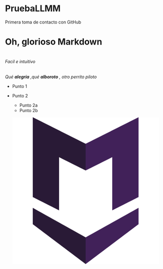 # PruebaLLMM
Primera toma de contacto con GitHub

# Oh, glorioso Markdown <h1> 
###### Facil e intuitivo <h6> 
 
 
_Qué **alegria** ,qué **alboroto** , otro perrito piloto_

* Punto 1
* Punto 2
  * Punto 2a
  * Punto 2b
  
  ![Markdown Logo](austin.png)

  
  
